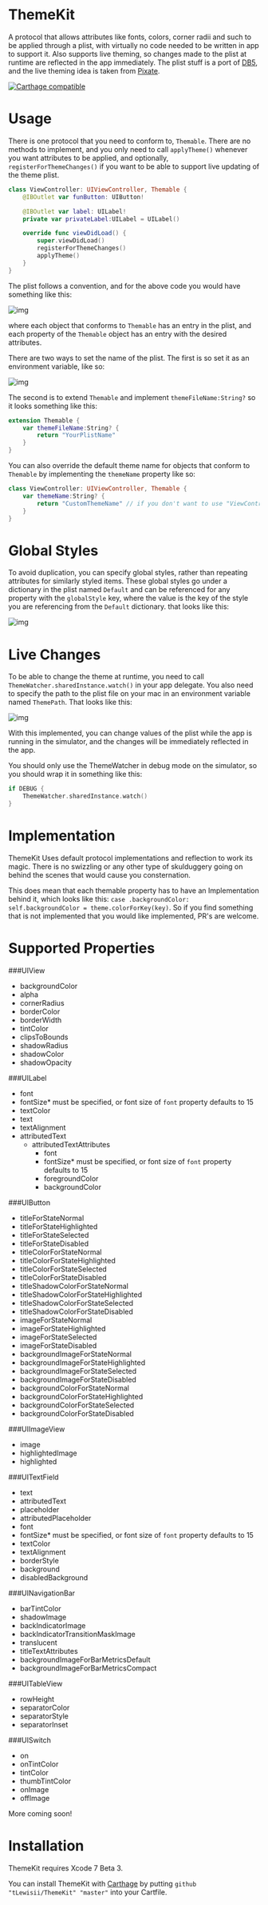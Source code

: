 ThemeKit
===========
A protocol that allows attributes like fonts, colors, corner radii and such to be applied through a plist, with virtually no code needed to be written in app to support it. Also supports live theming, so changes made to the plist at runtime are reflected in the app immediately. The plist stuff is a port of [DB5](https://github.com/quartermaster/DB5), and the live theming idea is taken from [Pixate](https://github.com/Pixate/pixate-freestyle-ios).

[![Carthage compatible](https://img.shields.io/badge/Carthage-compatible-4BC51D.svg?style=flat)](https://github.com/Carthage/Carthage)

Usage
===========
There is one protocol that you need to conform to, `Themable`. There are no methods to implement, and you only need to call `applyTheme()` whenever you want attributes to be applied, and optionally, `registerForThemeChanges()` if you want to be able to support live updating of the theme plist.


```swift
class ViewController: UIViewController, Themable {
    @IBOutlet var funButton: UIButton!

    @IBOutlet var label: UILabel!
    private var privateLabel:UILabel = UILabel()

    override func viewDidLoad() {
        super.viewDidLoad()
        registerForThemeChanges()
        applyTheme()
    }
}
```
The plist follows a convention, and for the above code you would have something like this:

![img](plist-screenshot.png)

where each object that conforms to `Themable` has an entry in the plist, and each property of the `Themable` object has an entry with the desired attributes.

There are two ways to set the name of the plist. The first is so set it as an environment variable, like so:

![img](schemeArgs.png)

The second is to extend `Themable` and implement `themeFileName:String?` so it looks something like this:

```swift
extension Themable {
    var themeFileName:String? {
        return "YourPlistName"
    }
}
```
You can also override the default theme name for objects that conform to `Themable` by implementing the `themeName` property like so:

```swift
class ViewController: UIViewController, Themable {
    var themeName:String? {
        return "CustomThemeName" // if you don't want to use "ViewController" as a name in the plist
    }
}
```

Global Styles
===========
To avoid duplication, you can specify global styles, rather than repeating attributes for similarly styled items. These global styles go under a dictionary in the plist named `Default` and can be referenced for any property with the `globalStyle` key, where the value is the key of the style you are referencing from the `Default` dictionary. that looks like this:

![img](globalStyles.png)


Live Changes
===========
To be able to change the theme at runtime, you need to call `ThemeWatcher.sharedInstance.watch()` in your app delegate. You also need to specify the path to the plist file on your mac in an environment variable named `ThemePath`. That looks like this:

![img](schemeArgs.png)

With this implemented, you can change values of the plist while the app is running in the simulator, and the changes will be immediately reflected in the app.

You should only use the ThemeWatcher in debug mode on the simulator, so you should wrap it in something like this:

```swift
if DEBUG {
    ThemeWatcher.sharedInstance.watch()
}
```

Implementation
===========
ThemeKit Uses default protocol implementations and reflection to work its magic. There is no swizzling or any other type of skulduggery going on behind the scenes that would cause you consternation.

This does mean that each themable property has to have an Implementation behind it, which looks like this: `case .backgroundColor: self.backgroundColor = theme.colorForKey(key)`. So if you find something that is not implemented that you would like implemented, PR's are welcome.


Supported Properties
===========
###UIView
* backgroundColor
* alpha
* cornerRadius
* borderColor
* borderWidth
* tintColor
* clipsToBounds
* shadowRadius
* shadowColor
* shadowOpacity

###UILabel
* font
* fontSize* must be specified, or font size of `font` property defaults to 15
* textColor
* text
* textAlignment
* attributedText
  * attributedTextAttributes
    * font
    * fontSize* must be specified, or font size of `font` property defaults to 15
    * foregroundColor
    * backgroundColor

###UIButton
* titleForStateNormal
* titleForStateHighlighted
* titleForStateSelected
* titleForStateDisabled
* titleColorForStateNormal
* titleColorForStateHighlighted
* titleColorForStateSelected
* titleColorForStateDisabled
* titleShadowColorForStateNormal
* titleShadowColorForStateHighlighted
* titleShadowColorForStateSelected
* titleShadowColorForStateDisabled
* imageForStateNormal
* imageForStateHighlighted
* imageForStateSelected
* imageForStateDisabled
* backgroundImageForStateNormal
* backgroundImageForStateHighlighted
* backgroundImageForStateSelected
* backgroundImageForStateDisabled
* backgroundColorForStateNormal
* backgroundColorForStateHighlighted
* backgroundColorForStateSelected
* backgroundColorForStateDisabled

###UIImageView
* image
* highlightedImage
* highlighted

###UITextField
* text
* attributedText
* placeholder
* attributedPlaceholder
* font
* fontSize* must be specified, or font size of `font` property defaults to 15
* textColor
* textAlignment
* borderStyle
* background
* disabledBackground

###UINavigationBar
* barTintColor
* shadowImage
* backIndicatorImage
* backIndicatorTransitionMaskImage
* translucent
* titleTextAttributes
* backgroundImageForBarMetricsDefault
* backgroundImageForBarMetricsCompact

###UITableView
* rowHeight
* separatorColor
* separatorStyle
* separatorInset

###UISwitch
* on
* onTintColor
* tintColor
* thumbTintColor
* onImage
* offImage


More coming soon!

Installation
===========
ThemeKit requires Xcode 7 Beta 3.

You can install ThemeKit with [Carthage](https://github.com/Carthage/Carthage) by putting `github "tLewisii/ThemeKit" "master"` into your Cartfile.
